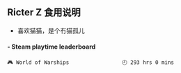 ## Ricter Z 食用说明
- 喜欢猫猫，是个冇猫孤儿

<!-- steam-box start -->
#### - Steam playtime leaderboard
```text
🎮 World of Warships                 🕘 293 hrs 0 mins
```
<!-- Powered by https://github.com/YouEclipse/steam-box . -->
<!-- steam-box end -->
